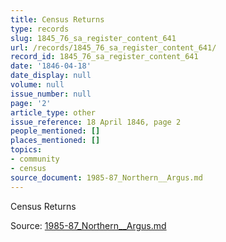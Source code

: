 ```yaml
---
title: Census Returns
type: records
slug: 1845_76_sa_register_content_641
url: /records/1845_76_sa_register_content_641/
record_id: 1845_76_sa_register_content_641
date: '1846-04-18'
date_display: null
volume: null
issue_number: null
page: '2'
article_type: other
issue_reference: 18 April 1846, page 2
people_mentioned: []
places_mentioned: []
topics:
- community
- census
source_document: 1985-87_Northern__Argus.md
---
```


Census Returns

Source: [1985-87_Northern__Argus.md](/downloads/markdown/1985-87_Northern__Argus.md)
